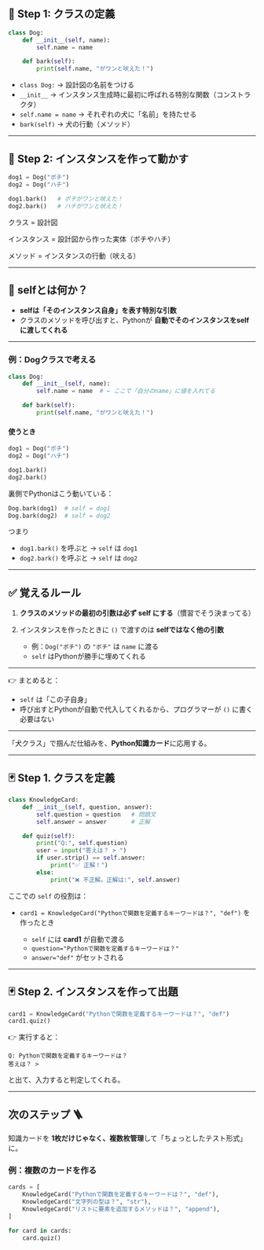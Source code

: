 ## 🐶 Step 1: クラスの定義

```python
class Dog:
    def __init__(self, name):
        self.name = name

    def bark(self):
        print(self.name, "がワンと吠えた！")
```

* `class Dog:` → 設計図の名前をつける
* `__init__` → インスタンス生成時に最初に呼ばれる特別な関数（コンストラクタ）
* `self.name = name` → それぞれの犬に「名前」を持たせる
* `bark(self)` → 犬の行動（メソッド）

---

## 🐾 Step 2: インスタンスを作って動かす

```python
dog1 = Dog("ポチ")
dog2 = Dog("ハチ")

dog1.bark()   # ポチがワンと吠えた！
dog2.bark()   # ハチがワンと吠えた！
```
クラス = 設計図

インスタンス = 設計図から作った実体（ポチやハチ）

メソッド = インスタンスの行動（吠える）

---

## 🔑 selfとは何か？

* **selfは「そのインスタンス自身」を表す特別な引数**
* クラスのメソッドを呼び出すと、Pythonが **自動でそのインスタンスをselfに渡してくれる**

---

### 例：Dogクラスで考える

```python
class Dog:
    def __init__(self, name):
        self.name = name  # ← ここで「自分のname」に値を入れてる

    def bark(self):
        print(self.name, "がワンと吠えた！")
```

#### 使うとき

```python
dog1 = Dog("ポチ")
dog2 = Dog("ハチ")

dog1.bark()
dog2.bark()
```

裏側でPythonはこう動いている：

```python
Dog.bark(dog1)  # self = dog1
Dog.bark(dog2)  # self = dog2
```

つまり

* `dog1.bark()` を呼ぶと → `self` は `dog1`
* `dog2.bark()` を呼ぶと → `self` は `dog2`

---

## ✅ 覚えるルール

1. **クラスのメソッドの最初の引数は必ず self にする**（慣習でそう決まってる）
2. インスタンスを作ったときに `()` で渡すのは **selfではなく他の引数**

   * 例：`Dog("ポチ")` の `"ポチ"` は `name` に渡る
   * `self` はPythonが勝手に埋めてくれる

---

👉 まとめると：

* `self` は「この子自身」
* 呼び出すとPythonが自動で代入してくれるから、プログラマーが `()` に書く必要はない

---

「犬クラス」で掴んだ仕組みを、**Python知識カード**に応用する。

---

## 🃏 Step 1. クラスを定義

```python
class KnowledgeCard:
    def __init__(self, question, answer):
        self.question = question   # 問題文
        self.answer = answer       # 正解

    def quiz(self):
        print("Q:", self.question)
        user = input("答えは？ > ")
        if user.strip() == self.answer:
            print("✅ 正解！")
        else:
            print("❌ 不正解。正解は:", self.answer)
```

ここでの `self` の役割は：

* `card1 = KnowledgeCard("Pythonで関数を定義するキーワードは？", "def")` を作ったとき

  * `self` には **card1** が自動で渡る
  * `question="Pythonで関数を定義するキーワードは？"`
  * `answer="def"` がセットされる

---

## 🃏 Step 2. インスタンスを作って出題

```python
card1 = KnowledgeCard("Pythonで関数を定義するキーワードは？", "def")
card1.quiz()
```

👉 実行すると：

```
Q: Pythonで関数を定義するキーワードは？
答えは？ >
```

と出て、入力すると判定してくれる。

---

## 次のステップ 🪜

知識カードを **1枚だけじゃなく、複数枚管理**して「ちょっとしたテスト形式」に。

### 例：複数のカードを作る

```python
cards = [
    KnowledgeCard("Pythonで関数を定義するキーワードは？", "def"),
    KnowledgeCard("文字列の型は？", "str"),
    KnowledgeCard("リストに要素を追加するメソッドは？", "append"),
]

for card in cards:
    card.quiz()
```

